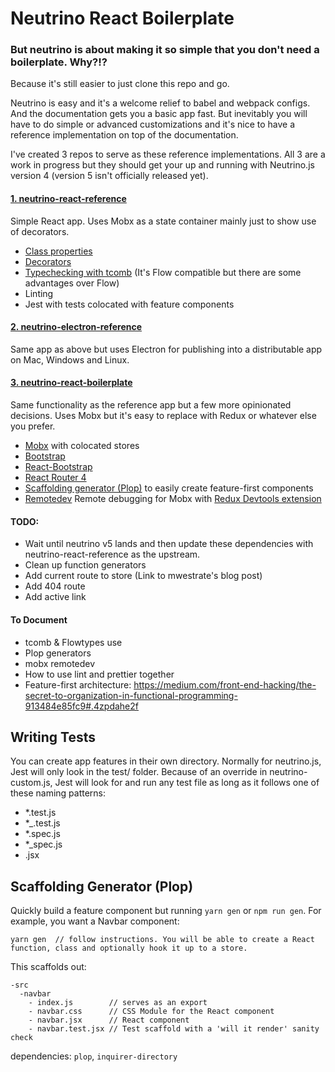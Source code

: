 # Neutrino React Boilerplate

### But neutrino is about making it so simple that you don't need a boilerplate. Why?!?
Because it's still easier to just clone this repo and go.

Neutrino is easy and it's a welcome relief to babel and webpack configs. And the documentation gets you a basic app fast. But inevitably you will have to do simple or advanced customizations and it's nice to have a reference implementation on top of the documentation.

I've created 3 repos to serve as these reference implementations. All 3 are a work in progress but they should get your up and running with Neutrino.js version 4 (version 5 isn't officially released yet).

#### [1. neutrino-react-reference](https://github.com/jefffriesen/neutrino-react-reference)
Simple React app. Uses Mobx as a state container mainly just to show use of decorators.
  * [Class properties](https://github.com/jefffriesen/neutrino-preset-class-properties)
  * [Decorators](https://github.com/jefffriesen/neutrino-preset-decorators)
  * [Typechecking with tcomb](https://github.com/gcanti/babel-plugin-tcomb) (It's Flow compatible but there are some advantages over Flow)
  * Linting
  * Jest with tests colocated with feature components


#### [2. neutrino-electron-reference](https://github.com/jefffriesen/neutrino-electron-reference)
Same app as above but uses Electron for publishing into a distributable app on Mac, Windows and Linux.

#### [3. neutrino-react-boilerplate](https://github.com/jefffriesen/neutrino-react-boilerplate)
Same functionality as the reference app but a few more opinionated decisions. Uses Mobx but it's easy to replace with Redux or whatever else you prefer.
  * [Mobx](https://mobx.js.org) with colocated stores
  * [Bootstrap](http://getbootstrap.com)
  * [React-Bootstrap](https://react-bootstrap.github.io)
  * [React Router 4](https://reacttraining.com/react-router/web/guides/quick-start)
  * [Scaffolding generator (Plop)](https://plopjs.com) to easily create feature-first components
  * [Remotedev](https://github.com/zalmoxisus/mobx-remotedev) Remote debugging for Mobx with [Redux Devtools extension](https://github.com/zalmoxisus/redux-devtools-extension)

#### TODO:
* Wait until neutrino v5 lands and then update these dependencies with neutrino-react-reference as the upstream.
* Clean up function generators
* Add current route to store (Link to mwestrate's blog post)
* Add 404 route
* Add active link


#### To Document
* tcomb & Flowtypes use
* Plop generators
* mobx remotedev
* How to use lint and prettier together
* Feature-first architecture: https://medium.com/front-end-hacking/the-secret-to-organization-in-functional-programming-913484e85fc9#.4zpdahe2f

## Writing Tests
You can create app features in their own directory. Normally for neutrino.js, Jest will only look in the test/ folder. Because of an override in neutrino-custom.js, Jest will look for and run any test file as long as it follows one of these naming patterns:
* *.test.js
* *_.test.js
* *.spec.js
* *_spec.js
* .jsx


## Scaffolding Generator (Plop)
Quickly build a feature component but running `yarn gen` or `npm run gen`. For example, you want a Navbar component:
```
yarn gen  // follow instructions. You will be able to create a React function, class and optionally hook it up to a store.
```
This scaffolds out:
```
-src
  -navbar
    - index.js        // serves as an export
    - navbar.css      // CSS Module for the React component
    - navbar.jsx      // React component
    - navbar.test.jsx // Test scaffold with a 'will it render' sanity check
```

dependencies: `plop`, `inquirer-directory`

